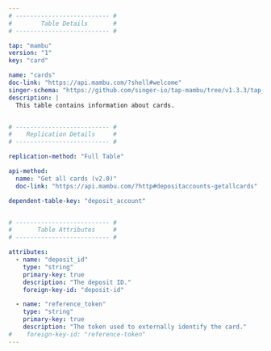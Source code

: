 ```yaml
---
# -------------------------- #
#        Table Details       #
# -------------------------- #

tap: "mambu"
version: "1"
key: "card"

name: "cards"
doc-link: "https://api.mambu.com/?shell#welcome"
singer-schema: "https://github.com/singer-io/tap-mambu/tree/v1.3.3/tap_mambu/schemas/cards.json"
description: |
  This table contains information about cards.


# -------------------------- #
#    Replication Details     #
# -------------------------- #

replication-method: "Full Table"

api-method:
  name: "Get all cards (v2.0)"
  doc-link: "https://api.mambu.com/?http#depositaccounts-getallcards"

dependent-table-key: "deposit_account"


# -------------------------- #
#       Table Attributes     #
# -------------------------- #

attributes:
  - name: "deposit_id"
    type: "string"
    primary-key: true
    description: "The deposit ID."
    foreign-key-id: "deposit-id"

  - name: "reference_token"
    type: "string"
    primary-key: true
    description: "The token used to externally identify the card."
#    foreign-key-id: "reference-token"
---
```

